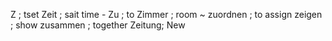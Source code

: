 Z ; tset
Zeit ; sait  time -
Zu ; to
Zimmer ; room ~
zuordnen ; to assign
zeigen ; show
zusammen ; together
Zeitung; New
